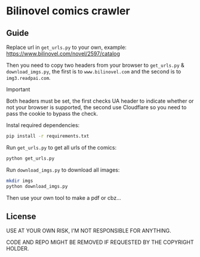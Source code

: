 # Bilinovel comics crawler

## Guide

Replace url in `get_urls.py` to your own, example: <https://www.bilinovel.com/novel/2597/catalog>

Then you need to copy two headers from your browser to `get_urls.py` & `download_imgs.py`, the first is to `www.bilinovel.com` and the second is to `img3.readpai.com`.

> [!IMPORTANT]
> Both headers must be set, the first checks UA header to indicate whether or not your browser is supported, the second use Cloudflare so you need to pass the cookie to bypass the check.

Instal required dependencies:

```bash
pip install -r requirements.txt
```

Run `get_urls.py` to get all urls of the comics:

```bash
python get_urls.py
```

Run `download_imgs.py` to download all images:

```bash
mkdir imgs
python download_imgs.py
```

Then use your own tool to make a pdf or cbz...

## License

USE AT YOUR OWN RISK, I'M NOT RESPONSIBLE FOR ANYTHING.

CODE AND REPO MIGHT BE REMOVED IF REQUESTED BY THE COPYRIGHT HOLDER.
